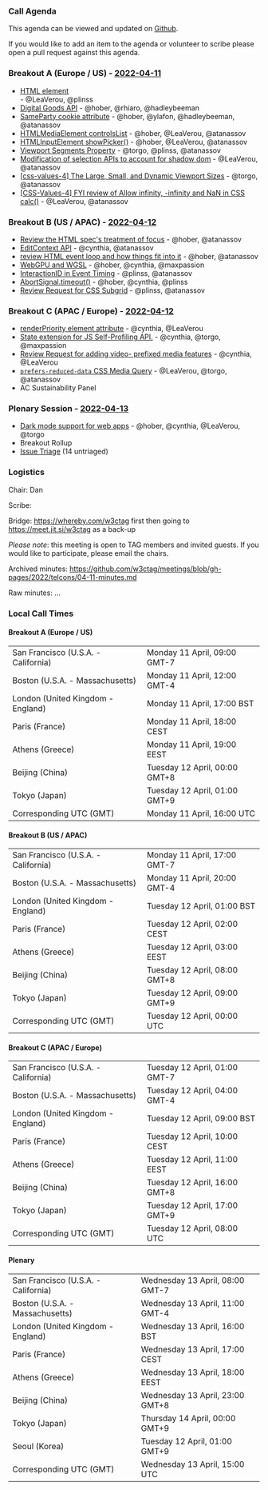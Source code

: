 ### Call Agenda

This agenda can be viewed and updated on [Github](https://github.com/w3ctag/meetings/blob/gh-pages/2022/telcons/04-11-agenda.md).

If you would like to add an item to the agenda or volunteer to scribe please open a pull request against this agenda.

### Breakout A (Europe / US) - [2022-04-11](https://www.timeanddate.com/worldclock/converter.html?iso=20220411T160000&p1=224&p2=43&p3=136&p4=195&p5=26&p6=33&p7=248&p8=235)

* [<search> HTML element](https://github.com/w3ctag/design-reviews/issues/714) - @LeaVerou, @plinss
* [Digital Goods API](https://github.com/w3ctag/design-reviews/issues/571) - @hober, @rhiaro, @hadleybeeman
* [SameParty cookie attribute](https://github.com/w3ctag/design-reviews/issues/595) - @hober, @ylafon, @hadleybeeman, @atanassov
* [HTMLMediaElement controlsList](https://github.com/w3ctag/design-reviews/issues/643) - @hober, @LeaVerou, @atanassov
* [HTMLInputElement showPicker()](https://github.com/w3ctag/design-reviews/issues/688) - @hober, @LeaVerou, @atanassov
* [Viewport Segments Property](https://github.com/w3ctag/design-reviews/issues/689) - @torgo, @plinss, @atanassov
* [Modification of selection APIs to account for shadow dom](https://github.com/w3ctag/design-reviews/issues/694) - @LeaVerou, @atanassov
* [[css-values-4] The Large, Small, and Dynamic Viewport Sizes](https://github.com/w3ctag/design-reviews/issues/706) - @torgo, @atanassov
* [[CSS-Values-4] FYI review of Allow infinity, -infinity and NaN in CSS calc()](https://github.com/w3ctag/design-reviews/issues/708) - @LeaVerou, @atanassov

### Breakout B (US / APAC) - [2022-04-12](https://www.timeanddate.com/worldclock/converter.html?iso=20220412T000000&p1=224&p2=43&p3=136&p4=195&p5=26&p6=33&p7=248&p8=235)

* [Review the HTML spec's treatment of focus](https://github.com/w3ctag/design-reviews/issues/468) - @hober, @atanassov
* [EditContext API](https://github.com/w3ctag/design-reviews/issues/416) - @cynthia, @atanassov
* [review HTML event loop and how things fit into it](https://github.com/w3ctag/design-reviews/issues/489) - @hober, @atanassov
* [WebGPU and WGSL](https://github.com/w3ctag/design-reviews/issues/626) - @hober, @cynthia, @maxpassion
* [InteractionID in Event Timing](https://github.com/w3ctag/design-reviews/issues/670) - @plinss, @atanassov
* [AbortSignal.timeout()](https://github.com/w3ctag/design-reviews/issues/711) - @hober, @cynthia, @plinss
* [Review Request for CSS Subgrid](https://github.com/w3ctag/design-reviews/issues/712) - @plinss, @atanassov

### Breakout C (APAC / Europe) - [2022-04-12](https://www.timeanddate.com/worldclock/converter.html?iso=20220412T080000&p1=224&p2=43&p3=136&p4=195&p5=26&p6=33&p7=248&p8=235)

* [renderPriority element attribute](https://github.com/w3ctag/design-reviews/issues/676) - @cynthia, @LeaVerou
* [State extension for JS Self-Profiling API.](https://github.com/w3ctag/design-reviews/issues/682) - @cynthia, @torgo, @maxpassion
* [Review Request for adding video- prefixed media features](https://github.com/w3ctag/design-reviews/issues/697) - @cynthia, @LeaVerou
* [`prefers-reduced-data` CSS Media Query](https://github.com/w3ctag/design-reviews/issues/705) - @LeaVerou, @torgo, @atanassov
* AC Sustainability Panel

### Plenary Session - [2022-04-13](https://www.timeanddate.com/worldclock/converter.html?iso=20220413T150000&p1=224&p2=43&p3=136&p4=195&p5=26&p6=33&p7=248&p8=235)

* [Dark mode support for web apps](https://github.com/w3ctag/design-reviews/issues/696) - @hober, @cynthia, @LeaVerou, @torgo
* Breakout Rollup
* [Issue Triage](https://github.com/w3ctag/design-reviews/issues?q=is%3Aopen+is%3Aissue+label%3A%22Progress%3A+untriaged%22) (14 untriaged)

### Logistics

Chair: Dan

Scribe:

Bridge: https://whereby.com/w3ctag first then going to https://meet.jit.si/w3ctag as a back-up

*Please note*: this meeting is open to TAG members and invited guests. If you would like to participate, please email the chairs.

Archived minutes: https://github.com/w3ctag/meetings/blob/gh-pages/2022/telcons/04-11-minutes.md

Raw minutes: ...


### Local Call Times

#### Breakout A (Europe / US)

<table>
<tr><td> San Francisco (U.S.A. - California) <td> Monday 11 April, 09:00 GMT-7</td></tr>
<tr><td> Boston (U.S.A. - Massachusetts) <td> Monday 11 April, 12:00 GMT-4</td></tr>
<tr><td> London (United Kingdom - England) <td> Monday 11 April, 17:00 BST</td></tr>
<tr><td> Paris (France) <td> Monday 11 April, 18:00 CEST</td></tr>
<tr><td> Athens (Greece) <td> Monday 11 April, 19:00 EEST</td></tr>
<tr><td> Beijing (China) <td> Tuesday 12 April, 00:00 GMT+8</td></tr>
<tr><td> Tokyo (Japan) <td> Tuesday 12 April, 01:00 GMT+9</td></tr>
<tr><td> Corresponding UTC (GMT) <td> Monday 11 April, 16:00 UTC</td></tr>
</table>

#### Breakout B (US / APAC)

<table>
<tr><td> San Francisco (U.S.A. - California) <td> Monday 11 April, 17:00 GMT-7</td></tr>
<tr><td> Boston (U.S.A. - Massachusetts) <td> Monday 11 April, 20:00 GMT-4</td></tr>
<tr><td> London (United Kingdom - England) <td> Tuesday 12 April, 01:00 BST</td></tr>
<tr><td> Paris (France) <td> Tuesday 12 April, 02:00 CEST</td></tr>
<tr><td> Athens (Greece) <td> Tuesday 12 April, 03:00 EEST</td></tr>
<tr><td> Beijing (China) <td> Tuesday 12 April, 08:00 GMT+8</td></tr>
<tr><td> Tokyo (Japan) <td> Tuesday 12 April, 09:00 GMT+9</td></tr>
<tr><td> Corresponding UTC (GMT) <td> Tuesday 12 April, 00:00 UTC</td></tr>
</table>

#### Breakout C (APAC / Europe)

<table>
<tr><td> San Francisco (U.S.A. - California) <td> Tuesday 12 April, 01:00 GMT-7</td></tr>
<tr><td> Boston (U.S.A. - Massachusetts) <td> Tuesday 12 April, 04:00 GMT-4</td></tr>
<tr><td> London (United Kingdom - England) <td> Tuesday 12 April, 09:00 BST</td></tr>
<tr><td> Paris (France) <td> Tuesday 12 April, 10:00 CEST</td></tr>
<tr><td> Athens (Greece) <td> Tuesday 12 April, 11:00 EEST</td></tr>
<tr><td> Beijing (China) <td> Tuesday 12 April, 16:00 GMT+8</td></tr>
<tr><td> Tokyo (Japan) <td> Tuesday 12 April, 17:00 GMT+9</td></tr>
<tr><td> Corresponding UTC (GMT) <td> Tuesday 12 April, 08:00 UTC</td></tr>
</table>

#### Plenary

<table>
<tr><td> San Francisco (U.S.A. - California) <td> Wednesday 13 April, 08:00 GMT-7</td></tr>
<tr><td> Boston (U.S.A. - Massachusetts) <td> Wednesday 13 April, 11:00 GMT-4</td></tr>
<tr><td> London (United Kingdom - England) <td> Wednesday 13 April, 16:00 BST</td></tr>
<tr><td> Paris (France) <td> Wednesday 13 April, 17:00 CEST</td></tr>
<tr><td> Athens (Greece) <td> Wednesday 13 April, 18:00 EEST</td></tr>
<tr><td> Beijing (China) <td> Wednesday 13 April, 23:00 GMT+8</td></tr>
<tr><td> Tokyo (Japan) <td> Thursday 14 April, 00:00 GMT+9</td></tr>
<tr><td> Seoul (Korea) <td> Tuesday 12 April, 01:00 GMT+9</td></tr>
<tr><td> Corresponding UTC (GMT) <td> Wednesday 13 April, 15:00 UTC</td></tr>
</table>
